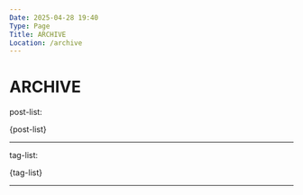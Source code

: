 ```yaml
---
Date: 2025-04-28 19:40
Type: Page
Title: ARCHIVE
Location: /archive
---
```


# ARCHIVE

post-list:  

{post-list}

---

tag-list:  

{tag-list}

---
